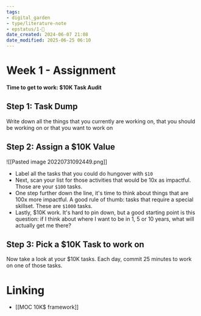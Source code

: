 ```yaml
---
tags: 
- digital_garden
- type/literature-note
- epstatus/1-🌱
date_created: 2024-06-07 21:08
date_modified: 2025-06-25 06:10
---
```

# Week 1 - Assignment

**Time to get to work: $10K Task Audit**

## Step 1: Task Dump

Write down all the things that you currently are working on, that you should be working on or that you want to work on

## Step 2: Assign a $10K Value

![[Pasted image 20220731092449.png]]
- Label all the tasks that you could do hungover with `$10`
- Next, scan your list for those activities that would be 10x as impactful. Those are your `$100` tasks.
- One step further down the line, it's time to think about things that are 100x more impactful. A good rule of thumb: tasks that require a special skillset. These are `$1000` tasks.
- Lastly, $10K work. It's hard to pin down, but a good starting point is this question: if I think about where I want to be in 1, 5 or 10 years, what will actually get me there?

## Step 3: Pick a $10K Task to work on

Now take a look at your $10K tasks. Each day, commit 25 minutes to work on one of those tasks.

# Linking

+ [[MOC 10K$ framework]]